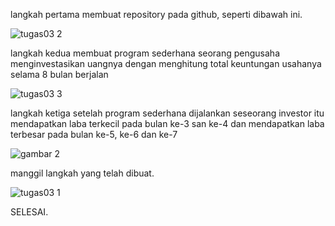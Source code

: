 langkah pertama membuat repository pada github, seperti dibawah ini.

![tugas03 2](https://user-images.githubusercontent.com/38424403/52931964-e312c780-3380-11e9-85c0-0c3fb18e8d30.png)

langkah kedua membuat program sederhana seorang pengusaha menginvestasikan uangnya dengan menghitung total keuntungan usahanya selama 8 bulan berjalan

![tugas03 3](https://user-images.githubusercontent.com/38424403/52932051-2c631700-3381-11e9-88ff-de29f87f4b05.png)

langkah ketiga setelah program sederhana dijalankan seseorang investor itu mendapatkan laba terkecil pada bulan ke-3 san ke-4 dan mendapatkan laba terbesar pada bulan ke-5, ke-6 dan ke-7

![gambar 2](https://user-images.githubusercontent.com/38424403/52932256-bb702f00-3381-11e9-8ae0-3b8216de0334.jpg)

manggil langkah yang telah dibuat.

![tugas03 1](https://user-images.githubusercontent.com/38424403/52932329-ee1a2780-3381-11e9-94e0-2871b81ad102.png)

SELESAI.
